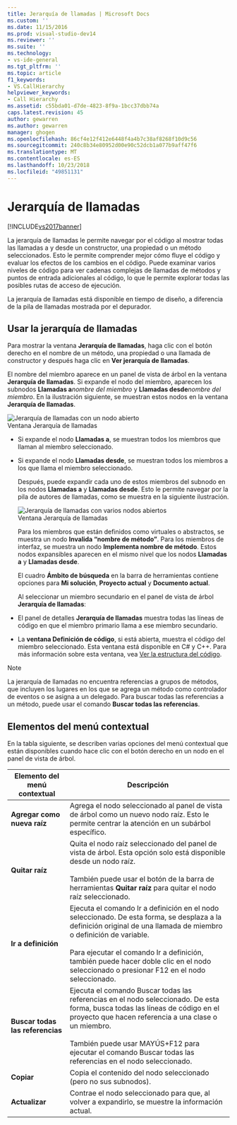 ```yaml
---
title: Jerarquía de llamadas | Microsoft Docs
ms.custom: ''
ms.date: 11/15/2016
ms.prod: visual-studio-dev14
ms.reviewer: ''
ms.suite: ''
ms.technology:
- vs-ide-general
ms.tgt_pltfrm: ''
ms.topic: article
f1_keywords:
- VS.CallHierarchy
helpviewer_keywords:
- Call Hierarchy
ms.assetid: c55bda01-d7de-4823-8f9a-1bcc37dbb74a
caps.latest.revision: 45
author: gewarren
ms.author: gewarren
manager: ghogen
ms.openlocfilehash: 86cf4e12f412e6448f4a4b7c38af8268f10d9c56
ms.sourcegitcommit: 240c8b34e80952d00e90c52dcb1a077b9aff47f6
ms.translationtype: MT
ms.contentlocale: es-ES
ms.lasthandoff: 10/23/2018
ms.locfileid: "49851131"
---
```

# <a name="call-hierarchy"></a>Jerarquía de llamadas
[!INCLUDE[vs2017banner](../../includes/vs2017banner.md)]

  
La jerarquía de llamadas le permite navegar por el código al mostrar todas las llamadas a y desde un constructor, una propiedad o un método seleccionados. Esto le permite comprender mejor cómo fluye el código y evaluar los efectos de los cambios en el código. Puede examinar varios niveles de código para ver cadenas complejas de llamadas de métodos y puntos de entrada adicionales al código, lo que le permite explorar todas las posibles rutas de acceso de ejecución.  
  
 La jerarquía de llamadas está disponible en tiempo de diseño, a diferencia de la pila de llamadas mostrada por el depurador.  
  
## <a name="using-call-hierarchy"></a>Usar la jerarquía de llamadas  
 Para mostrar la ventana **Jerarquía de llamadas**, haga clic con el botón derecho en el nombre de un método, una propiedad o una llamada de constructor y después haga clic en **Ver jerarquía de llamadas**.  
  
 El nombre del miembro aparece en un panel de vista de árbol en la ventana **Jerarquía de llamadas**. Si expande el nodo del miembro, aparecen los subnodos **Llamadas a**_nombre del miembro_ y **Llamadas desde**_nombre del miembro_. En la ilustración siguiente, se muestran estos nodos en la ventana **Jerarquía de llamadas**.  
  
 ![Jerarquía de llamadas con un nodo abierto](../../ide/reference/media/onenode.png "OneNode")  
Ventana Jerarquía de llamadas  
  
- Si expande el nodo **Llamadas a**, se muestran todos los miembros que llaman al miembro seleccionado.  
  
- Si expande el nodo **Llamadas desde**, se muestran todos los miembros a los que llama el miembro seleccionado.  
  
  Después, puede expandir cada uno de estos miembros del subnodo en los nodos **Llamadas a** y **Llamadas desde**. Esto le permite navegar por la pila de autores de llamadas, como se muestra en la siguiente ilustración.  
  
  ![Jerarquía de llamadas con varios nodos abiertos](../../ide/media/multiplenodes.png "MultipleNodes")  
  Ventana Jerarquía de llamadas  
  
  Para los miembros que están definidos como virtuales o abstractos, se muestra un nodo **Invalida “nombre de método”**. Para los miembros de interfaz, se muestra un nodo **Implementa nombre de método**. Estos nodos expansibles aparecen en el mismo nivel que los nodos **Llamadas a** y **Llamadas desde**.  
  
  El cuadro **Ámbito de búsqueda** en la barra de herramientas contiene opciones para **Mi solución**, **Proyecto actual** y **Documento actual**.  
  
  Al seleccionar un miembro secundario en el panel de vista de árbol **Jerarquía de llamadas**:  
  
- El panel de detalles **Jerarquía de llamadas** muestra todas las líneas de código en que el miembro primario llama a ese miembro secundario.  
  
- La **ventana Definición de código**, si está abierta, muestra el código del miembro seleccionado. Esta ventana está disponible en C# y C++. Para más información sobre esta ventana, vea [Ver la estructura del código](../../ide/viewing-the-structure-of-code.md).  
  
> [!NOTE]
>  La jerarquía de llamadas no encuentra referencias a grupos de métodos, que incluyen los lugares en los que se agrega un método como controlador de eventos o se asigna a un delegado. Para buscar todas las referencias a un método, puede usar el comando **Buscar todas las referencias**.  
  
## <a name="shortcut-menu-items"></a>Elementos del menú contextual  
 En la tabla siguiente, se describen varias opciones del menú contextual que están disponibles cuando hace clic con el botón derecho en un nodo en el panel de vista de árbol.  
  
|Elemento del menú contextual|Descripción|  
|-----------------------|-----------------|  
|**Agregar como nueva raíz**|Agrega el nodo seleccionado al panel de vista de árbol como un nuevo nodo raíz. Esto le permite centrar la atención en un subárbol específico.|  
|**Quitar raíz**|Quita el nodo raíz seleccionado del panel de vista de árbol. Esta opción solo está disponible desde un nodo raíz.<br /><br /> También puede usar el botón de la barra de herramientas **Quitar raíz** para quitar el nodo raíz seleccionado.|  
|**Ir a definición**|Ejecuta el comando Ir a definición en el nodo seleccionado. De esta forma, se desplaza a la definición original de una llamada de miembro o definición de variable.<br /><br /> Para ejecutar el comando Ir a definición, también puede hacer doble clic en el nodo seleccionado o presionar F12 en el nodo seleccionado.|  
|**Buscar todas las referencias**|Ejecuta el comando Buscar todas las referencias en el nodo seleccionado. De esta forma, busca todas las líneas de código en el proyecto que hacen referencia a una clase o un miembro.<br /><br /> También puede usar MAYÚS+F12 para ejecutar el comando Buscar todas las referencias en el nodo seleccionado.|  
|**Copiar**|Copia el contenido del nodo seleccionado (pero no sus subnodos).|  
|**Actualizar**|Contrae el nodo seleccionado para que, al volver a expandirlo, se muestre la información actual.|



